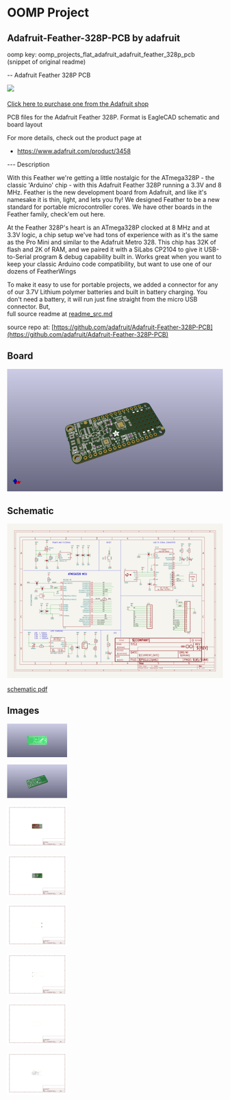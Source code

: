 # OOMP Project  
## Adafruit-Feather-328P-PCB  by adafruit  
  
oomp key: oomp_projects_flat_adafruit_adafruit_feather_328p_pcb  
(snippet of original readme)  
  
-- Adafruit Feather 328P PCB  
  
<a href="http://www.adafruit.com/products/3458"><img src="assets/image.jpg?raw=true" width="500px"><br/>  
Click here to purchase one from the Adafruit shop</a>  
  
PCB files for the Adafruit Feather 328P. Format is EagleCAD schematic and board layout  
  
For more details, check out the product page at  
* https://www.adafruit.com/product/3458  
  
--- Description  
  
With this Feather we're getting a little nostalgic for the ATmega328P - the classic 'Arduino' chip - with this Adafruit Feather 328P running a 3.3V and 8 MHz. Feather is the new development board from Adafruit, and like it's namesake it is thin, light, and lets you fly! We designed Feather to be a new standard for portable microcontroller cores. We have other boards in the Feather family, check'em out here.  
  
At the Feather 328P's heart is an ATmega328P clocked at 8 MHz and at 3.3V logic, a chip setup we've had tons of experience with as it's the same as the Pro Mini and similar to the Adafruit Metro 328. This chip has 32K of flash and 2K of RAM, and we paired it with a SiLabs CP2104 to give it USB-to-Serial program & debug capability built in. Works great when you want to keep your classic Arduino code compatibility, but want to use one of our dozens of FeatherWings  
  
To make it easy to use for portable projects, we added a connector for any of our 3.7V Lithium polymer batteries and built in battery charging. You don't need a battery, it will run just fine straight from the micro USB connector. But,   
  full source readme at [readme_src.md](readme_src.md)  
  
source repo at: [https://github.com/adafruit/Adafruit-Feather-328P-PCB](https://github.com/adafruit/Adafruit-Feather-328P-PCB)  
## Board  
  
[![working_3d.png](working_3d_600.png)](working_3d.png)  
## Schematic  
  
[![working_schematic.png](working_schematic_600.png)](working_schematic.png)  
  
[schematic pdf](working_schematic.pdf)  
## Images  
  
[![working_3D_bottom.png](working_3D_bottom_140.png)](working_3D_bottom.png)  
  
[![working_3D_top.png](working_3D_top_140.png)](working_3D_top.png)  
  
[![working_assembly_page_01.png](working_assembly_page_01_140.png)](working_assembly_page_01.png)  
  
[![working_assembly_page_02.png](working_assembly_page_02_140.png)](working_assembly_page_02.png)  
  
[![working_assembly_page_03.png](working_assembly_page_03_140.png)](working_assembly_page_03.png)  
  
[![working_assembly_page_04.png](working_assembly_page_04_140.png)](working_assembly_page_04.png)  
  
[![working_assembly_page_05.png](working_assembly_page_05_140.png)](working_assembly_page_05.png)  
  
[![working_assembly_page_06.png](working_assembly_page_06_140.png)](working_assembly_page_06.png)  
